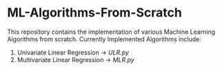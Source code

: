 # ML-Algorithms-From-Scratch
This repository contains the implementation of various Machine Learning Algorithms from scratch.
Currently Implemented Algorithms include:
1. Univariate Linear Regression -> _ULR.py_
2. Multivariate Linear Regression -> _MLR.py_